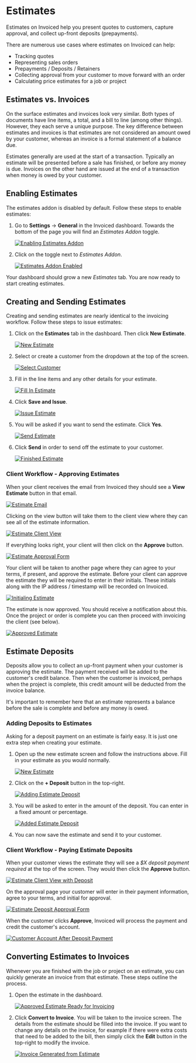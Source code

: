 # Estimates

Estimates on Invoiced help you present quotes to customers, capture approval, and collect up-front deposits (prepayments).

There are numerous use cases where estimates on Invoiced can help:
- Tracking quotes
- Representing sales orders
- Prepayments / Deposits / Retainers
- Collecting approval from your customer to move forward with an order
- Calculating price estimates for a job or project

## Estimates vs. Invoices

On the surface estimates and invoices look very similar. Both types of documents have line items, a total, and a bill to line (among other things). However, they each serve a unique purpose. The key difference between estimates and invoices is that estimates are not considered an amount owed by your customer, whereas an invoice is a formal statement of a balance due.

Estimates generally are used at the start of a transaction. Typically an estimate will be presented before a sale has finished, or before any money is due. Invoices on the other hand are issued at the end of a transaction when money is owed by your customer.

## Enabling Estimates

The estimates addon is disabled by default. Follow these steps to enable estimates:

1. Go to **Settings** &rarr; **General** in the Invoiced dashboard. Towards the bottom of the page you will find an *Estimates Addon* toggle.

   [![Enabling Estimates Addon](../img/addon-settings.png)](../img/addon-settings.png)

2. Click on the toggle next to *Estimates Addon*.

   [![Estimates Addon Enabled](../img/estimates-enabled.png)](../img/estimates-enabled.png)

Your dashboard should grow a new *Estimates* tab. You are now ready to start creating estimates.

## Creating and Sending Estimates

Creating and sending estimates are nearly identical to the invoicing workflow. Follow these steps to issue estimates:

1. Click on the **Estimates** tab in the dashboard. Then click **New Estimate**.

   [![New Estimate](../img/new-estimate-1.png)](../img/new-estimate-1.png)

2. Select or create a customer from the dropdown at the top of the screen.

   [![Select Customer](../img/new-estimate-2.png)](../img/new-estimate-2.png)

3. Fill in the line items and any other details for your estimate.

   [![Fill In Estimate](../img/new-estimate-3.png)](../img/new-estimate-3.png)

4. Click **Save and Issue**.

   [![Issue Estimate](../img/send-estimate-1.png)](../img/send-estimate-1.png)

5. You will be asked if you want to send the estimate. Click **Yes**.

   [![Send Estimate](../img/send-estimate-2.png)](../img/send-estimate-2.png)

6. Click **Send** in order to send off the estimate to your customer.

   [![Finished Estimate](../img/issued-estimate.png)](../img/issued-estimate.png)

### Client Workflow - Approving Estimates

When your client receives the email from Invoiced they should see a **View Estimate** button in that email.

[![Estimate Email](../img/estimate-email.png)](../img/estimate-email.png)

Clicking on the view button will take them to the client view where they can see all of the estimate information.

[![Estimate Client View](../img/estimate-client-view.png)](../img/estimate-client-view.png)

If everything looks right, your client will then click on the **Approve** button.

[![Estimate Approval Form](../img/estimate-approval-form.png)](../img/estimate-approval-form.png)

Your client will be taken to another page where they can agree to your terms, if present, and approve the estimate. Before your client can approve the estimate they will be required to enter in their initials. These initials along with the IP address / timestamp will be recorded on Invoiced.

[![Initialing Estimate](../img/approving-estimate.png)](../img/approving-estimate.png)

The estimate is now approved. You should receive a notification about this. Once the project or order is complete you can then proceed with invoicing the client (see below).

[![Approved Estimate](../img/approved-estimate.png)](../img/approved-estimate.png)

## Estimate Deposits

Deposits allow you to collect an up-front payment when your customer is approving the estimate. The payment received will be added to the customer's credit balance. Then when the customer is invoiced, perhaps when the project is complete, this credit amount will be deducted from the invoice balance.

It's important to remember here that an estimate represents a balance before the sale is complete and before any money is owed.

### Adding Deposits to Estimates

Asking for a deposit payment on an estimate is fairly easy. It is just one extra step when creating your estimate.

1. Open up the new estimate screen and follow the instructions above. Fill in your estimate as you would normally.

   [![New Estimate](../img/estimate-deposit-1.png)](../img/estimate-deposit-1.png)

2. Click on the **+ Deposit** button in the top-right.

   [![Adding Estimate Deposit](../img/estimate-deposit-2.png)](../img/estimate-deposit-2.png)

3. You will be asked to enter in the amount of the deposit. You can enter in a fixed amount or percentage.

   [![Added Estimate Deposit](../img/estimate-deposit-3.png)](../img/estimate-deposit-3.png)
   
4. You can now save the estimate and send it to your customer.

### Client Workflow - Paying Estimate Deposits

When your customer views the estimate they will see a *$X deposit payment required* at the top of the screen. They would then click the **Approve** button.

[![Estimate Client View with Deposit](../img/estimate-client-view-deposit.png)](../img/estimate-client-view-deposit.png)

On the approval page your customer will enter in their payment information, agree to your terms, and initial for approval.

[![Estimate Deposit Approval Form](../img/estimate-approval-form-deposit.png)](../img/estimate-approval-form-deposit.png)

When the customer clicks **Approve**, Invoiced will process the payment and credit the customer's account.

[![Customer Account After Deposit Payment](../img/customer-account-deposit.png)](../img/customer-account-deposit.png)

## Converting Estimates to Invoices

Whenever you are finished with the job or project on an estimate, you can quickly generate an invoice from that estimate. These steps outline the process.

1. Open the estimate in the dashboard.

   [![Approved Estimate Ready for Invoicing](../img/approved-estimate-invoicing.png)](../img/approved-estimate-invoicing.png)

2. Click **Convert to Invoice**. You will be taken to the invoice screen. The details from the estimate should be filled into the invoice. If you want to change any details on the invoice, for example if there were extra costs that need to be added to the bill, then simply click the **Edit** button in the top-right to modify the invoice.

   [![Invoice Generated from Estimate](../img/invoice-from-estimate.png)](../img/invoice-from-estimate.png)